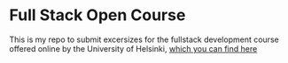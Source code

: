 # Full Stack Open Course 

This is my repo to submit excersizes for the fullstack development course offered online by the University of Helsinki, 
[which you can find here](https://fullstackopen.com/en/)



